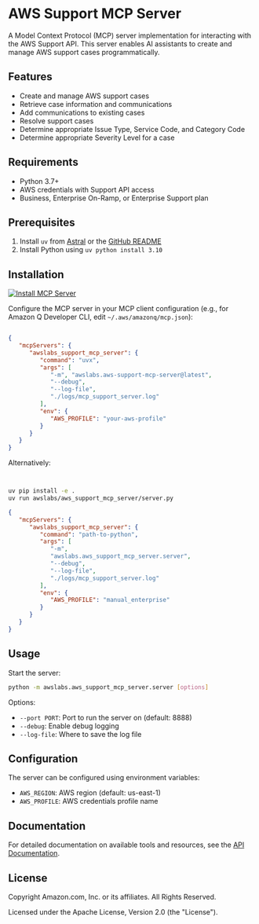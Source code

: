 # AWS Support MCP Server

A Model Context Protocol (MCP) server implementation for interacting with the AWS Support API. This server enables AI assistants to create and manage AWS support cases programmatically.

## Features

- Create and manage AWS support cases
- Retrieve case information and communications
- Add communications to existing cases
- Resolve support cases
- Determine appropriate Issue Type, Service Code, and Category Code
- Determine appropriate Severity Level for a case


## Requirements

- Python 3.7+
- AWS credentials with Support API access
- Business, Enterprise On-Ramp, or Enterprise Support plan

## Prerequisites

1. Install `uv` from [Astral](https://docs.astral.sh/uv/getting-started/installation/) or the [GitHub README](https://github.com/astral-sh/uv#installation)
2. Install Python using `uv python install 3.10`

## Installation

[![Install MCP Server](https://cursor.com/deeplink/mcp-install-light.svg)](https://cursor.com/install-mcp?name=awslabs_support_mcp_server&config=eyJjb21tYW5kIjoidXZ4IC1tIGF3c2xhYnMuYXdzLXN1cHBvcnQtbWNwLXNlcnZlckBsYXRlc3QgLS1kZWJ1ZyAtLWxvZy1maWxlIC4vbG9ncy9tY3Bfc3VwcG9ydF9zZXJ2ZXIubG9nIiwiZW52Ijp7IkFXU19QUk9GSUxFIjoieW91ci1hd3MtcHJvZmlsZSJ9fQ%3D%3D)

Configure the MCP server in your MCP client configuration (e.g., for Amazon Q Developer CLI, edit `~/.aws/amazonq/mcp.json`):

```json

{
   "mcpServers": {
      "awslabs_support_mcp_server": {
         "command": "uvx",
         "args": [
            "-m", "awslabs.aws-support-mcp-server@latest",
            "--debug",
            "--log-file",
            "./logs/mcp_support_server.log"
         ],
         "env": {
            "AWS_PROFILE": "your-aws-profile"
         }
      }
   }
}
```

Alternatively:
```bash


uv pip install -e .
uv run awslabs/aws_support_mcp_server/server.py
```

```json
{
   "mcpServers": {
      "awslabs_support_mcp_server": {
         "command": "path-to-python",
         "args": [
            "-m",
            "awslabs.aws_support_mcp_server.server",
            "--debug",
            "--log-file",
            "./logs/mcp_support_server.log"
         ],
         "env": {
            "AWS_PROFILE": "manual_enterprise"
         }
      }
   }
}
```

## Usage

Start the server:

```bash
python -m awslabs.aws_support_mcp_server.server [options]
```

Options:
- `--port PORT`: Port to run the server on (default: 8888)
- `--debug`: Enable debug logging
- `--log-file`: Where to save the log file

## Configuration

The server can be configured using environment variables:

- `AWS_REGION`: AWS region (default: us-east-1)
- `AWS_PROFILE`: AWS credentials profile name

## Documentation

For detailed documentation on available tools and resources, see the [API Documentation](https://github.com/awslabs/mcp/blob/main/src/aws-support-mcp-server/docs/api.md).



## License

Copyright Amazon.com, Inc. or its affiliates. All Rights Reserved.

Licensed under the Apache License, Version 2.0 (the "License").
